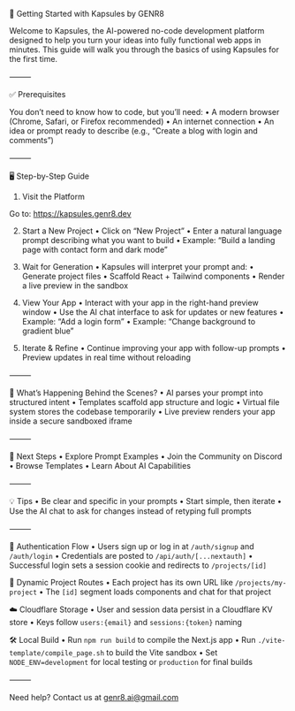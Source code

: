 🧭 Getting Started with Kapsules by GENR8

Welcome to Kapsules, the AI-powered no-code development platform designed to help you turn your ideas into fully functional web apps in minutes. This guide will walk you through the basics of using Kapsules for the first time.

⸻

✅ Prerequisites

You don’t need to know how to code, but you’ll need:
• A modern browser (Chrome, Safari, or Firefox recommended)
• An internet connection
• An idea or prompt ready to describe (e.g., “Create a blog with login and comments”)

⸻

🖥️ Step-by-Step Guide

1. Visit the Platform

Go to: https://kapsules.genr8.dev

2. Start a New Project
   • Click on “New Project”
   • Enter a natural language prompt describing what you want to build
   • Example: “Build a landing page with contact form and dark mode”

3. Wait for Generation
   • Kapsules will interpret your prompt and:
   • Generate project files
   • Scaffold React + Tailwind components
   • Render a live preview in the sandbox

4. View Your App
   • Interact with your app in the right-hand preview window
   • Use the AI chat interface to ask for updates or new features
   • Example: “Add a login form”
   • Example: “Change background to gradient blue”

5. Iterate & Refine
   • Continue improving your app with follow-up prompts
   • Preview updates in real time without reloading

⸻

📂 What’s Happening Behind the Scenes?
• AI parses your prompt into structured intent
• Templates scaffold app structure and logic
• Virtual file system stores the codebase temporarily
• Live preview renders your app inside a secure sandboxed iframe

⸻

🚀 Next Steps
• Explore Prompt Examples
• Join the Community on Discord
• Browse Templates
• Learn About AI Capabilities

⸻

💡 Tips
• Be clear and specific in your prompts
• Start simple, then iterate
• Use the AI chat to ask for changes instead of retyping full prompts

⸻

🔐 Authentication Flow
• Users sign up or log in at `/auth/signup` and `/auth/login`
• Credentials are posted to `/api/auth/[...nextauth]`
• Successful login sets a session cookie and redirects to `/projects/[id]`

🔄 Dynamic Project Routes
• Each project has its own URL like `/projects/my-project`
• The `[id]` segment loads components and chat for that project

☁️ Cloudflare Storage
• User and session data persist in a Cloudflare KV store
• Keys follow `users:{email}` and `sessions:{token}` naming

🛠️ Local Build
• Run `npm run build` to compile the Next.js app
• Run `./vite-template/compile_page.sh` to build the Vite sandbox
• Set `NODE_ENV=development` for local testing or `production` for final builds

⸻

Need help? Contact us at genr8.ai@gmail.com
